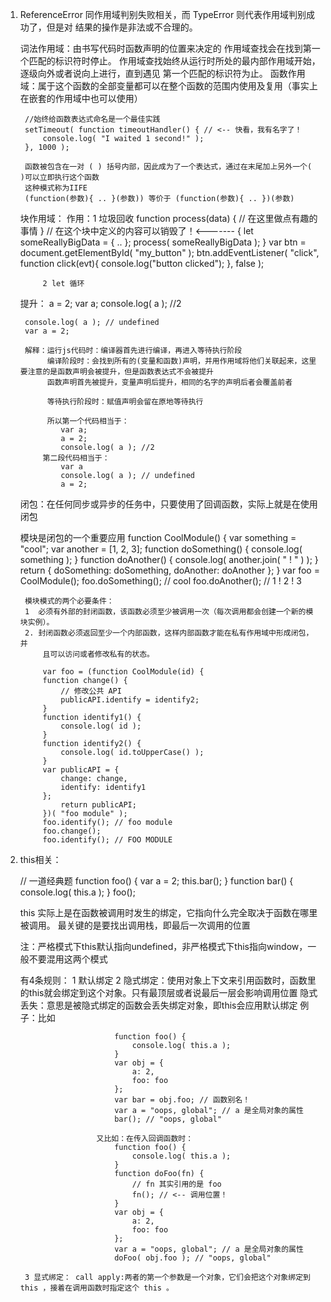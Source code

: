 1. ReferenceError 同作用域判别失败相关，而 TypeError 则代表作用域判别成功了，但是对
	结果的操作是非法或不合理的。

	词法作用域：由书写代码时函数声明的位置来决定的
				作用域查找会在找到第一个匹配的标识符时停止。
				作用域查找始终从运行时所处的最内部作用域开始，逐级向外或者说向上进行，直到遇见
				第一个匹配的标识符为止。
	函数作用域：属于这个函数的全部变量都可以在整个函数的范围内使用及复用（事实上在嵌套的作用域中也可以使用）

		//始终给函数表达式命名是一个最佳实践
		setTimeout( function timeoutHandler() { // <-- 快看，我有名字了！
			console.log( "I waited 1 second!" );
		}, 1000 );

		函数被包含在一对 ( ) 括号内部，因此成为了一个表达式，通过在末尾加上另外一个( )可以立即执行这个函数
		这种模式称为IIFE
		(function(参数){ .. }(参数)) 等价于 (function(参数){ .. })(参数)

	块作用域：
		作用：1 垃圾回收
			function process(data) {
				// 在这里做点有趣的事情
			}
			// 在这个块中定义的内容可以销毁了！<-------
			{
				let someReallyBigData = { .. };
				process( someReallyBigData );
			}
			var btn = document.getElementById( "my_button" );
			btn.addEventListener( "click", function click(evt){
				console.log("button clicked");
			}, false );

			2 let 循环
	提升：
		a = 2;
		var a;
		console.log( a ); //2

		console.log( a ); // undefined
		var a = 2;

		解释：运行js代码时：编译器首先进行编译，再进入等待执行阶段
			 编译阶段时：会找到所有的(变量和函数)声明，并用作用域将他们关联起来，这里要注意的是函数声明会被提升，但是函数表达式不会被提升
			 函数声明首先被提升，变量声明后提升，相同的名字的声明后者会覆盖前者

			 等待执行阶段时：赋值声明会留在原地等待执行

			 所以第一个代码相当于：
			 	var a;
			 	a = 2;
				console.log( a ); //2
			第二段代码相当于：
				var a
				console.log( a ); // undefined
				a = 2;

	闭包：在任何同步或异步的任务中，只要使用了回调函数，实际上就是在使用闭包

	模块是闭包的一个重要应用
		function CoolModule() {
			var something = "cool";
			var another = [1, 2, 3];
			function doSomething() {
				console.log( something );
			}
			function doAnother() {
				console.log( another.join( " ! " ) );
			}
			return {
				doSomething: doSomething,
				doAnother: doAnother
			};
		}
		var foo = CoolModule();
		foo.doSomething(); // cool
		foo.doAnother(); // 1 ! 2 ! 3

		模块模式的两个必要条件：
		1  必须有外部的封闭函数，该函数必须至少被调用一次（每次调用都会创建一个新的模块实例）。
		2. 封闭函数必须返回至少一个内部函数，这样内部函数才能在私有作用域中形成闭包，并
			且可以访问或者修改私有的状态。

			var foo = (function CoolModule(id) {
			function change() {
				// 修改公共 API
				publicAPI.identify = identify2;
			}
			function identify1() {
				console.log( id );
			}
			function identify2() {
				console.log( id.toUpperCase() );
			}
			var publicAPI = {
				change: change,
				identify: identify1
			};
				return publicAPI;
			})( "foo module" );
			foo.identify(); // foo module
			foo.change();
			foo.identify(); // FOO MODULE

2. this相关：

	// 一道经典题
	function foo() {
		var a = 2;
		this.bar();
	}
	function bar() {
		console.log( this.a );
	}
	foo();

	this 实际上是在函数被调用时发生的绑定，它指向什么完全取决于函数在哪里被调用。
	最关键的是要找出调用栈，即最后一次调用的位置

	注：严格模式下this默认指向undefined，非严格模式下this指向window，一般不要混用这两个模式

	有4条规则：
		1 默认绑定
		2 隐式绑定：使用对象上下文来引用函数时，函数里的this就会绑定到这个对象。只有最顶层或者说最后一层会影响调用位置
		  隐式丢失：意思是被隐式绑定的函数会丢失绑定对象，即this会应用默认绑定
					例子：比如

							function foo() {
								console.log( this.a );
							}
							var obj = {
								a: 2,
								foo: foo
							};
							var bar = obj.foo; // 函数别名！
							var a = "oops, global"; // a 是全局对象的属性
							bar(); // "oops, global"

						又比如：在传入回调函数时：
							function foo() {
								console.log( this.a );
							}
							function doFoo(fn) {
								// fn 其实引用的是 foo
								fn(); // <-- 调用位置！
							}
							var obj = {
								a: 2,
								foo: foo
							};
							var a = "oops, global"; // a 是全局对象的属性
							doFoo( obj.foo ); // "oops, global"

		3 显式绑定： call apply:两者的第一个参数是一个对象，它们会把这个对象绑定到this ，接着在调用函数时指定这个 this 。